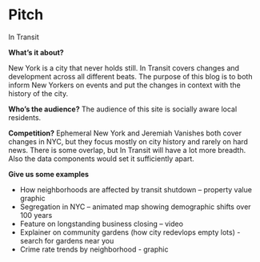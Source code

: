 # Pitch
In Transit

<strong>What’s it about?</strong>

New York is a city that never holds still. In Transit covers changes and development across all different beats. The purpose of this blog is to both inform New Yorkers on events and put the changes in context with the history of the city. 

<strong>Who’s the audience?</strong> 
The audience of this site is socially aware local residents.

<strong>Competition?</strong>
Ephemeral New York and Jeremiah Vanishes both cover changes in NYC, but they focus mostly on city history and rarely on hard news. There is some overlap, but In Transit will have a lot more breadth. Also the data components would set it sufficiently apart. 

<strong>Give us some examples</strong>
-	How neighborhoods are affected by transit shutdown – property value graphic 
-	Segregation in NYC – animated map showing demographic shifts over 100 years 
-	Feature on longstanding business closing – video 
-	Explainer on community gardens (how city redevlops empty lots) - search for gardens near you
-	Crime rate trends by neighborhood - graphic 

